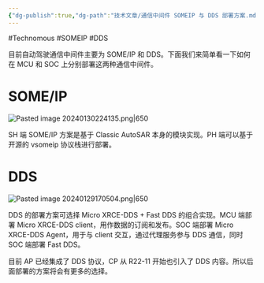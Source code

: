 ```yaml
---
{"dg-publish":true,"dg-path":"技术文章/通信中间件 SOMEIP 与 DDS 部署方案.md","permalink":"/技术文章/通信中间件 SOMEIP 与 DDS 部署方案/","created":"2024-01-29T17:02:01.000+08:00","updated":"2024-02-28T13:27:58.000+08:00"}
---
```


#Technomous #SOMEIP #DDS

目前自动驾驶通信中间件主要为 SOME/IP 和 DDS。下面我们来简单看一下如何在 MCU 和 SOC 上分别部署这两种通信中间件。

# SOME/IP

![Pasted image 20240130224135.png|650](/img/user/0.Asset/resource/Pasted%20image%2020240130224135.png)

SH 端 SOME/IP 方案是基于 Classic AutoSAR 本身的模块实现。PH 端可以基于开源的 vsomeip 协议栈进行部署。

# DDS

![Pasted image 20240129170504.png|650](/img/user/0.Asset/resource/Pasted%20image%2020240129170504.png)

DDS 的部署方案可选择 Micro XRCE-DDS + Fast DDS 的组合实现。MCU 端部署 Micro XRCE-DDS client，用作数据的订阅和发布。SOC 端部署 Micro XRCE-DDS Agent，用于与 client 交互，通过代理服务参与 DDS 通信，同时 SOC 端部署 Fast DDS。

目前 AP 已经集成了 DDS 协议，CP 从 R22-11 开始也引入了 DDS 内容。所以后面部署的方案将会有更多的选择。


